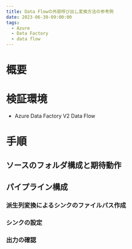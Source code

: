 ```yaml
---
title: Data Flowの外部呼び出し変換方法の参考例
date: 2023-06-30-09:00:00
tags:
  - Azure
  - Data Factory
  - data flow
---
```


# 概要

# 検証環境
- Azure Data Factory V2 Data Flow
  
# 手順
## ソースのフォルダ構成と期待動作

## パイプライン構成

### 派生列変換によるシンクのファイルパス作成

### シンクの設定


### 出力の確認